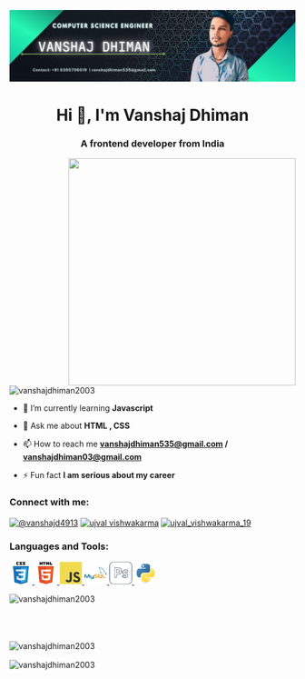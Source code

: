 ![logo](https://github.com/Vanshajdhiman2003/Vanshajdhiman2003/blob/main/baner.jpg)

<h1 align="center">Hi 👋, I'm Vanshaj Dhiman</h1>
<h3 align="center">A frontend developer from India</h3>

<img src="https://camo.githubusercontent.com/4d9f5ecceb711eec6e2018f38a5677dc657c9738d4a65ba3b928c41c0a45b439/68747470733a2f2f6d69726f2e6d656469756d2e636f6d2f6d61782f313336302f302a37513379765349765f7430696f4a2d5a2e676966" alt="" width="400px" height="400px" align="right" >




<p align="left"> <img src="https://komarev.com/ghpvc/?username=vanshajdhiman2003&label=Profile%20views&color=0e75b6&style=flat" alt="vanshajdhiman2003" /> </p>

- 🌱 I’m currently learning **Javascript**

- 💬 Ask me about **HTML , CSS**

- 📫 How to reach me **vanshajdhiman535@gmail.com / vanshajdhiman03@gmail.com**

- ⚡ Fun fact **I am serious about my career**

<h3 align="left">Connect with me:</h3>
<p align="left">
<a href="https://twitter.com/@vanshajd4913" target="blank"><img align="center" src="https://raw.githubusercontent.com/rahuldkjain/github-profile-readme-generator/master/src/images/icons/Social/twitter.svg" alt="@vanshajd4913" height="30" width="40" /></a>
<a href="https://fb.com/ujval vishwakarma" target="blank"><img align="center" src="https://raw.githubusercontent.com/rahuldkjain/github-profile-readme-generator/master/src/images/icons/Social/facebook.svg" alt="ujval vishwakarma" height="30" width="40" /></a>
<a href="https://instagram.com/ujval_vishwakarma_19" target="blank"><img align="center" src="https://raw.githubusercontent.com/rahuldkjain/github-profile-readme-generator/master/src/images/icons/Social/instagram.svg" alt="ujval_vishwakarma_19" height="30" width="40" /></a>
</p>

<h3 align="left">Languages and Tools:</h3>
<p align="left"> <a href="https://www.w3schools.com/css/" target="_blank" rel="noreferrer"> <img src="https://raw.githubusercontent.com/devicons/devicon/master/icons/css3/css3-original-wordmark.svg" alt="css3" width="40" height="40"/> </a> <a href="https://www.w3.org/html/" target="_blank" rel="noreferrer"> <img src="https://raw.githubusercontent.com/devicons/devicon/master/icons/html5/html5-original-wordmark.svg" alt="html5" width="40" height="40"/> </a> <a href="https://developer.mozilla.org/en-US/docs/Web/JavaScript" target="_blank" rel="noreferrer">  <img src="https://raw.githubusercontent.com/devicons/devicon/master/icons/javascript/javascript-original.svg" alt="javascript" width="40" height="40"/> </a> <a href="https://www.mysql.com/" target="_blank" rel="noreferrer"> <img src="https://raw.githubusercontent.com/devicons/devicon/master/icons/mysql/mysql-original-wordmark.svg" alt="mysql" width="40" height="40"/> </a> <a href="https://www.photoshop.com/en" target="_blank" rel="noreferrer"> <img src="https://raw.githubusercontent.com/devicons/devicon/master/icons/photoshop/photoshop-line.svg" alt="photoshop" width="40" height="40"/> </a> <a href="https://www.python.org" target="_blank" rel="noreferrer"> <img src="https://raw.githubusercontent.com/devicons/devicon/master/icons/python/python-original.svg" alt="python" width="40" height="40"/> </a> </p>

<p><img align="left" src="https://github-readme-stats.vercel.app/api/top-langs?username=vanshajdhiman2003&show_icons=true&locale=en&layout=compact" alt="vanshajdhiman2003" /></p> <br>
<br><br><br>
<p><img align="center" src="https://github-readme-stats.vercel.app/api?username=vanshajdhiman2003&show_icons=true&locale=en" alt="vanshajdhiman2003" /></p>
<p><img align="center" src="https://github-readme-streak-stats.herokuapp.com/?user=vanshajdhiman2003&" alt="vanshajdhiman2003" /></p>

